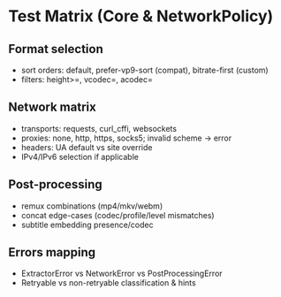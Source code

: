 # Test Matrix (Core & NetworkPolicy)

## Format selection
- sort orders: default, prefer-vp9-sort (compat), bitrate-first (custom)
- filters: height>=, vcodec=, acodec=

## Network matrix
- transports: requests, curl_cffi, websockets
- proxies: none, http, https, socks5; invalid scheme → error
- headers: UA default vs site override
- IPv4/IPv6 selection if applicable

## Post-processing
- remux combinations (mp4/mkv/webm)
- concat edge-cases (codec/profile/level mismatches)
- subtitle embedding presence/codec

## Errors mapping
- ExtractorError vs NetworkError vs PostProcessingError
- Retryable vs non-retryable classification & hints
